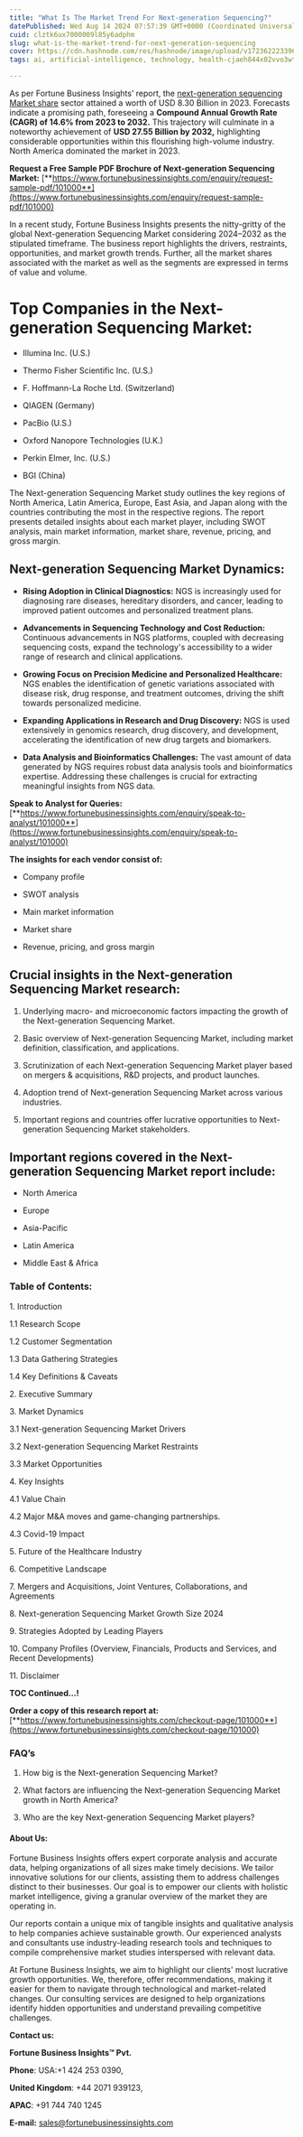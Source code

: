 ```yaml
---
title: "What Is The Market Trend For Next-generation Sequencing?"
datePublished: Wed Aug 14 2024 07:57:39 GMT+0000 (Coordinated Universal Time)
cuid: clztk6ux7000009l85y6adphm
slug: what-is-the-market-trend-for-next-generation-sequencing
cover: https://cdn.hashnode.com/res/hashnode/image/upload/v1723622233968/2ea54983-39fe-485a-8b2c-34b013f5b18b.png
tags: ai, artificial-intelligence, technology, health-cjaeh844x02vvo3wtj5r2s75q, healthcare

---
```


As per Fortune Business Insights’ report, the [next-generation sequencing Market share](https://www.fortunebusinessinsights.com/industry-reports/next-generation-sequencing-ngs-market-101000) sector attained a worth of USD 8.30 Billion in 2023. Forecasts indicate a promising path, foreseeing a **Compound Annual Growth Rate (CAGR) of 14.6% from 2023 to 2032.** This trajectory will culminate in a noteworthy achievement of **USD 27.55 Billion by 2032,** highlighting considerable opportunities within this flourishing high-volume industry. North America dominated the market in 2023.

**Request a Free Sample PDF Brochure of Next-generation Sequencing Market:** [**https://www.fortunebusinessinsights.com/enquiry/request-sample-pdf/101000**](https://www.fortunebusinessinsights.com/enquiry/request-sample-pdf/101000)

In a recent study, Fortune Business Insights presents the nitty-gritty of the global Next-generation Sequencing Market considering 2024–2032 as the stipulated timeframe. The business report highlights the drivers, restraints, opportunities, and market growth trends. Further, all the market shares associated with the market as well as the segments are expressed in terms of value and volume.

# **Top Companies in the Next-generation Sequencing Market:**

* Illumina Inc. (U.S.)
    
* Thermo Fisher Scientific Inc. (U.S.)
    
* F. Hoffmann-La Roche Ltd. (Switzerland)
    
* QIAGEN (Germany)
    
* PacBio (U.S.)
    
* Oxford Nanopore Technologies (U.K.)
    
* Perkin Elmer, Inc. (U.S.)
    
* BGI (China)
    

The Next-generation Sequencing Market study outlines the key regions of North America, Latin America, Europe, East Asia, and Japan along with the countries contributing the most in the respective regions. The report presents detailed insights about each market player, including SWOT analysis, main market information, market share, revenue, pricing, and gross margin.

## Next-generation Sequencing Market **Dynamics**:

* **Rising Adoption in Clinical Diagnostics:** NGS is increasingly used for diagnosing rare diseases, hereditary disorders, and cancer, leading to improved patient outcomes and personalized treatment plans.
    
* **Advancements in Sequencing Technology and Cost Reduction:** Continuous advancements in NGS platforms, coupled with decreasing sequencing costs, expand the technology's accessibility to a wider range of research and clinical applications.
    
* **Growing Focus on Precision Medicine and Personalized Healthcare:** NGS enables the identification of genetic variations associated with disease risk, drug response, and treatment outcomes, driving the shift towards personalized medicine.
    
* **Expanding Applications in Research and Drug Discovery:** NGS is used extensively in genomics research, drug discovery, and development, accelerating the identification of new drug targets and biomarkers.
    
* **Data Analysis and Bioinformatics Challenges:** The vast amount of data generated by NGS requires robust data analysis tools and bioinformatics expertise. Addressing these challenges is crucial for extracting meaningful insights from NGS data.
    

**Speak to Analyst for Queries:** [**https://www.fortunebusinessinsights.com/enquiry/speak-to-analyst/101000**](https://www.fortunebusinessinsights.com/enquiry/speak-to-analyst/101000)

**The insights for each vendor consist of:**

* Company profile
    
* SWOT analysis
    
* Main market information
    
* Market share
    
* Revenue, pricing, and gross margin
    

## **Crucial insights in the Next-generation Sequencing Market research:**

1. Underlying macro- and microeconomic factors impacting the growth of the Next-generation Sequencing Market.
    
2. Basic overview of Next-generation Sequencing Market, including market definition, classification, and applications.
    
3. Scrutinization of each Next-generation Sequencing Market player based on mergers & acquisitions, R&D projects, and product launches.
    
4. Adoption trend of Next-generation Sequencing Market across various industries.
    
5. Important regions and countries offer lucrative opportunities to Next-generation Sequencing Market stakeholders.
    

## **Important regions covered in the Next-generation Sequencing Market report include:**

* North America
    
* Europe
    
* Asia-Pacific
    
* Latin America
    
* Middle East & Africa
    

### **Table of Contents:**

1\. Introduction

1.1 Research Scope

1.2 Customer Segmentation

1.3 Data Gathering Strategies

1.4 Key Definitions & Caveats

2\. Executive Summary

3\. Market Dynamics

3.1 Next-generation Sequencing Market Drivers

3.2 Next-generation Sequencing Market Restraints

3.3 Market Opportunities

4\. Key Insights

4.1 Value Chain

4.2 Major M&A moves and game-changing partnerships.

4.3 Covid-19 Impact

5\. Future of the Healthcare Industry

6\. Competitive Landscape

7\. Mergers and Acquisitions, Joint Ventures, Collaborations, and Agreements

8\. Next-generation Sequencing Market Growth Size 2024

9\. Strategies Adopted by Leading Players

10\. Company Profiles (Overview, Financials, Products and Services, and Recent Developments)

11\. Disclaimer

**TOC Continued…!**

**Order a copy of this research report at:** [**https://www.fortunebusinessinsights.com/checkout-page/101000**](https://www.fortunebusinessinsights.com/checkout-page/101000)

### **FAQ’s**

1. How big is the Next-generation Sequencing Market?
    
2. What factors are influencing the Next-generation Sequencing Market growth in North America?
    
3. Who are the key Next-generation Sequencing Market players?
    

#### **About Us:**

Fortune Business Insights offers expert corporate analysis and accurate data, helping organizations of all sizes make timely decisions. We tailor innovative solutions for our clients, assisting them to address challenges distinct to their businesses. Our goal is to empower our clients with holistic market intelligence, giving a granular overview of the market they are operating in.

Our reports contain a unique mix of tangible insights and qualitative analysis to help companies achieve sustainable growth. Our experienced analysts and consultants use industry-leading research tools and techniques to compile comprehensive market studies interspersed with relevant data.

At Fortune Business Insights, we aim to highlight our clients' most lucrative growth opportunities. We, therefore, offer recommendations, making it easier for them to navigate through technological and market-related changes. Our consulting services are designed to help organizations identify hidden opportunities and understand prevailing competitive challenges.

**Contact us:**

**Fortune Business Insights™ Pvt.**

**Phone**: USA:+1 424 253 0390,

**United Kingdom**: +44 2071 939123,

**APAC**: +91 744 740 1245

**E-mail:** [sales@fortunebusinessinsights.com](mailto:sales@fortunebusinessinsights.com)